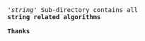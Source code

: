 
<pre>
<i>'string'</i> Sub-directory contains all 
<strong>string related algorithms</strong>

<strong>Thanks</strong>
</pre>
